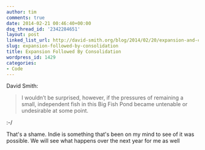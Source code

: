 ```yaml
---
author: tim
comments: true
date: 2014-02-21 00:46:40+00:00
dsq_thread_id: '2342284651'
layout: post
linked_list_url: http://david-smith.org/blog/2014/02/20/expansion-and-consolidation
slug: expansion-followed-by-consolidation
title: Expansion Followed By Consolidation
wordpress_id: 1429
categories:
- Code
---
```


David Smith:

> I wouldn’t be surprised, however, if the pressures of remaining a small,
independent fish in this Big Fish Pond became untenable or undesirable at some
point.

:-/

That's a shame. Indie is something that's been on my mind to see of it was
possible. We will see what happens over the next year for me as well
